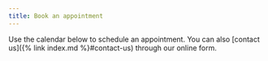 ```yaml
---
title: Book an appointment
---
```


Use the calendar below to schedule an appointment. You can also [contact us]({% link index.md %}#contact-us) through our online form.

<!-- Calendly inline widget begin -->
<div class="calendly-inline-widget" data-url="https://calendly.com/adeleandcarl/60min?hide_event_type_details=1&hide_gdpr_banner=1&background_color={{ site.data.website.colors.light-color | slice: -6, 6 }}&text_color={{ site.data.website.colors.dark-color | slice: -6, 6 }}&primary_color={{ site.data.website.colors.brand-color | slice: -6, 6 }}" style="min-width: 320px; height: 50em;"></div>
<script type="text/javascript" src="https://assets.calendly.com/assets/external/widget.js" async></script>
<!-- Calendly inline widget end -->

